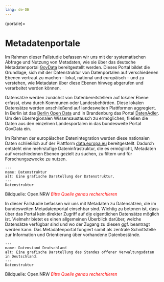 ```yaml
---
lang: de-DE
---
```


(portale)=
# Metadatenportale

Im Rahmen dieser Fallstudie befassen wir uns mit der systematischen Abfrage und Nutzung von Metadaten, wie sie über das deutsche Metadatenportal <a href="https://www.govdata.de/" class="external-link" target="_blank">GovData</a> bereitgestellt werden. Dieses Portal bildet die Grundlage, sich mit der Datenstruktur von Datenportalen auf verschiedenen Ebenen vertraut zu machen – lokal, national und europäisch – und zu verstehen, wie Metadaten über diese Ebenen hinweg abgerufen und verarbeitet werden können.

Datensätze werden zunächst von Datenbereitstellern auf lokaler Ebene erfasst, etwa durch Kommunen oder Landesbehörden. Diese lokalen Datensätze werden anschließend auf landesweiten Plattformen aggregiert. In Berlin ist das <a href="https://daten.berlin.de/" class="external-link" target="_blank">Berlin Open Data</a> und in Brandenburg das Portal <a href="https://datenadler.de/home?locale=de" class="external-link" target="_blank">DatenAdler</a>. Um den überregionalen Wissensaustausch zu ermöglichen, fließen die Daten aus den einzelnen Landesportalen in das bundesweite Portal GovData ein.

Im Rahmen der europäischen Datenintegration werden diese nationalen Daten schließlich auf der Plattform <a href="https://data.europa.eu/de" class="external-link" target="_blank">data.europa.eu</a> bereitgestellt. Dadurch entsteht eine mehrstufige Dateninfrastruktur, die es ermöglicht, Metadaten auf verschiedenen Ebenen gezielt zu suchen, zu filtern und für Forschungszwecke zu nutzen.


```{figure} /assets/Ebenen.png
---
name: Datenstruktur
alt: Eine grafische Darstellung der Datenstruktur.
---
Datenstruktur
```
Bildquelle: Open.NRW
<span style="color:red">*Bitte Quelle genau recherchieren*</span>

In dieser Fallstudie befassen wir uns mit Metadaten zu Datensätzen, die im bundesweiten Metadatenportal einsehbar sind. Wichtig zu betonen ist, dass über das Portal kein direkter Zugriff auf die eigentlichen Datensätze möglich ist. Vielmehr bietet es einen allgemeinen Überblick darüber, welche Datensätze verfügbar sind und wo der Zugang zu diesen ggf. beantragt werden kann. Das Metadatenportal fungiert somit als zentrale Schnittstelle zur Information und Orientierung über vorhandene Datenbestände.  

```{figure} /assets/StandOffener.png
---
name: Datenstand Deutschland
alt: Eine grafische Darstellung des Standes offener Verwaltungsdaten in Deutschland.
---
Datenstruktur
```
Bildquelle: Open.NRW
<span style="color:red">*Bitte Quelle genau recherchieren*</span>
